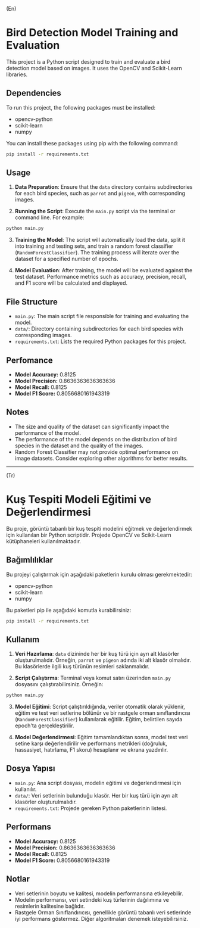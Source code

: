 (En)
# Bird Detection Model Training and Evaluation

This project is a Python script designed to train and evaluate a bird detection model based on images. It uses the OpenCV and Scikit-Learn libraries.

## Dependencies

To run this project, the following packages must be installed:

- opencv-python
- scikit-learn
- numpy

You can install these packages using pip with the following command:

```bash
pip install -r requirements.txt
```

## Usage

1. **Data Preparation**: Ensure that the `data` directory contains subdirectories for each bird species, such as `parrot` and `pigeon`, with corresponding images.

2. **Running the Script**: Execute the `main.py` script via the terminal or command line. For example:

```bash
python main.py
```

3. **Training the Model**: The script will automatically load the data, split it into training and testing sets, and train a random forest classifier (`RandomForestClassifier`). The training process will iterate over the dataset for a specified number of epochs.

4. **Model Evaluation**: After training, the model will be evaluated against the test dataset. Performance metrics such as accuracy, precision, recall, and F1 score will be calculated and displayed.

## File Structure

- `main.py`: The main script file responsible for training and evaluating the model.
- `data/`: Directory containing subdirectories for each bird species with corresponding images.
- `requirements.txt`: Lists the required Python packages for this project.

## Perfomance
- **Model Accuracy:** 0.8125 
- **Model Precision:** 0.8636363636363636 
- **Model Recall:** 0.8125 
- **Model F1 Score:** 0.8056680161943319

## Notes

- The size and quality of the dataset can significantly impact the performance of the model.
- The performance of the model depends on the distribution of bird species in the dataset and the quality of the images.
- Random Forest Classifier may not provide optimal performance on image datasets. Consider exploring other algorithms for better results.
---
(Tr)

# Kuş Tespiti Modeli Eğitimi ve Değerlendirmesi

Bu proje, görüntü tabanlı bir kuş tespiti modelini eğitmek ve değerlendirmek için kullanılan bir Python scriptidir. Projede OpenCV ve Scikit-Learn kütüphaneleri kullanılmaktadır.

## Bağımlılıklar

Bu projeyi  çalıştırmak için aşağıdaki paketlerin kurulu olması gerekmektedir:

- opencv-python
- scikit-learn
- numpy

Bu paketleri pip ile aşağıdaki komutla kurabilirsiniz:

```bash
pip install -r requirements.txt
```

## Kullanım

1. **Veri Hazırlama**: `data` dizininde her bir kuş türü için ayrı alt klasörler oluşturulmalıdır. Örneğin, `parrot` ve `pigeon` adında iki alt klasör olmalıdır. Bu klasörlerde ilgili kuş türünün resimleri saklanmalıdır.

2. **Script  Çalıştırma**: Terminal veya komut satırı üzerinden `main.py` dosyasını  çalıştırabilirsiniz. Örneğin:

```bash
python main.py
```

3. **Model Eğitimi**: Script  çalıştırıldığında, veriler otomatik olarak yüklenir, eğitim ve test veri setlerine bölünür ve bir rastgele orman sınıflandırıcısı (`RandomForestClassifier`) kullanılarak eğitilir. Eğitim, belirtilen sayıda epoch'ta gerçekleştirilir.

4. **Model Değerlendirmesi**: Eğitim tamamlandıktan sonra, model test veri setine karşı değerlendirilir ve performans metrikleri (doğruluk, hassasiyet, hatırlama, F1 skoru) hesaplanır ve ekrana yazdırılır.

## Dosya Yapısı

- `main.py`: Ana script dosyası, modelin eğitimi ve değerlendirmesi için kullanılır.
- `data/`: Veri setlerinin bulunduğu klasör. Her bir kuş türü için ayrı alt klasörler oluşturulmalıdır.
- `requirements.txt`: Projede gereken Python paketlerinin listesi.

## Performans
- **Model Accuracy:** 0.8125 
- **Model Precision:** 0.8636363636363636 
- **Model Recall:** 0.8125 
- **Model F1 Score:** 0.8056680161943319

## Notlar

- Veri setlerinin boyutu ve kalitesi, modelin performansına etkileyebilir.
- Modelin performansı, veri setindeki kuş türlerinin dağılımına ve resimlerin kalitesine bağlıdır.
- Rastgele Orman Sınıflandırıcısı, genellikle görüntü tabanlı veri setlerinde iyi performans göstermez. Diğer algoritmaları denemek isteyebilirsiniz.
